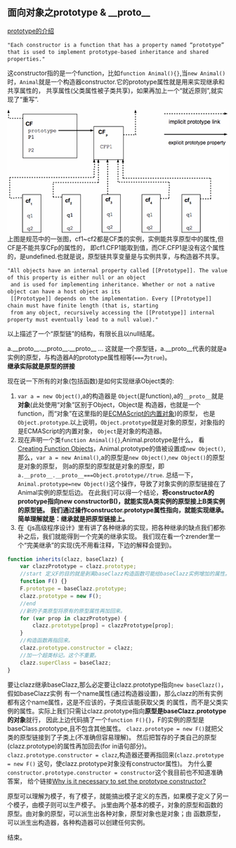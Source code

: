 ## 面向对象之prototype & \_\_proto__
[prototype的介绍](https://es5.github.io/#x4.2.1)

    "Each constructor is a function that has a property named “prototype” that is used to implement prototype-based inheritance and shared properties."
这constructor指的是一个function，比如`function Animal(){}`,当`new Animal()`时，`Animal`就是一个构造器constructor.它的prototype属性就是用来实现继承和共享属性的，
共享属性(父类属性被子类共享)，如果再加上一个“就近原则”,就实现了“重写”.

![](image/figure1.gif)
上图是规范中的一张图，cf1~cf2都是CF类的实例，实例能共享原型中的属性,但CF是不能共享CFp的属性的，
即cf1.CFP1能取到值，而CF.CFP1是没有这个属性的，是undefined.也就是说，原型链共享变量是与实例共享，与构造器不共享。

    "All objects have an internal property called [[Prototype]]. The value of this property is either null or an object
     and is used for implementing inheritance. Whether or not a native object can have a host object as its
     [[Prototype]] depends on the implementation. Every [[Prototype]] chain must have finite length (that is, starting
     from any object, recursively accessing the [[Prototype]] internal property must eventually lead to a null value)."
以上描述了一个“原型链”的结构，有限长且以null结尾。

a.\_\_proto__.\_\_proto__.\_\_proto__ ...
这就是一个原型链，a.\_\_proto__代表的就是a实例的原型，与构造器A的prototype属性相等(`===`为`true`)。<br/>
**继承实际就是原型的拼接**

现在说一下所有的对象(包括函数)是如何实现继承Object类的:
1. `var a = new Object()`,a的构造器是
`Object`(是function),a的`__proto__`就是**对象**(此处使用“对象”区别于Object，Object是
构造器，也就是一个function，而“对象”在这里指的是[ECMAScript的内置对象](https://es5.github.io/#x15.2))的原型，
也是`Object.prototype`.以上说明，`Object.prototype`就是对象的原型，对象指的是ECMAScript的内置对象，
`Object`是对象的构造器。
2. 现在声明一个类`function Animal(){}`,Animal.prototype是什么，
看[Creating Function Objects](https://es5.github.io/#x13.2)，Animal.prototype的值被设置成`new Object()`,
那么，`var a = new Animal()`,a的原型是`new Object()`,`new Object()`的原型是对象的原型，
则a的原型的原型就是对象的原型，即`a.__proto__.__proto__===Object.prototype//true`.
总结一下，`Animal.prototype=new Object()`这个操作，导致了对象实例的原型链接在了Animal实例的原型后边。
在此我们可以得一个结论，**将constructorA的prototype指向new constructorB()，就能实现A类实例的原型接上B类实例的原型链。**
**我们通过操作constructor.prototype属性指向，就能实现继承。**
**简单理解就是：继承就是把原型链接上。**
3. 在《js高级程序设计》里有讲了各种继承的实现，把各种继承的缺点我们都弥补之后，我们就能得到一个完美的继承实现。
我们现在看一个zrender里一个“完美继承”的实现(先不用看注释，下边的解释会提到)。
```javascript
function inherits(clazz, baseClazz) {
    var clazzPrototype = clazz.prototype;
	//start 定义F的目的就是剥离baseClazz构造函数可能给baseClazz实例增加的属性。将子类的原型指向没有初始化任何属性的父类实例。
    function F() {}
    F.prototype = baseClazz.prototype;
    clazz.prototype = new F();
	//end
	//新的子类原型将原有的原型属性再加回来。
    for (var prop in clazzPrototype) {
        clazz.prototype[prop] = clazzPrototype[prop];
    }
	//构造函数再指回来。
    clazz.prototype.constructor = clazz;
	//加一个超类标记。这个不重要。
    clazz.superClass = baseClazz;
}
```
要让clazz继承baseClazz,那么必定要让clazz.prototype指向`new baseClazz()`，假如baseClazz实例
有一个name属性(通过构造器设置)，那么clazz的所有实例都有这个name属性，这是不应该的，子类应该能获取父类
的属性，而不是父类实例的属性。实际上我们只需让clazz.prototype指向**原型是baseClazz.prototype的对象**就行，
因此上边代码搞了一个`function F(){}`，F的实例的原型是baseClass.prototype,且不包含其他属性。
`clazz.prototype = new F()`就把父类的原型链接到了子类上(不准确但容易理解)。
然后把暂存的子类自己的原型(clazz.prototype)的属性再加回去(for in语句部分)。
`clazz.prototype.constructor = clazz`,构造器还要再指回来(`clazz.prototype = new F()`
这句，使clazz.prototype对象没有constructor属性)。
为什么要`constructor.prototype.constructor = constructor`这个我目前也不知道准确答案，
给个链接[Why is it necessary to set the prototype constructor?](https://stackoverflow.com/questions/8453887/why-is-it-necessary-to-set-the-prototype-constructor/35538702#35538702)

原型可以理解为模子，有了模子，就能搞出模子定义的东西，如果模子定义了另一个模子，由模子则可以生产模子。
js里由两个基本的模子，对象的原型和函数的原型。由对象的原型，可以派生出各种对象，原型对象也是对象；由
函数原型，可以派生出构造器，各种构造器可以创建任何实例。

结束。

